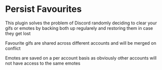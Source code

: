 # Persist Favourites

This plugin solves the problem of Discord randomly deciding to clear your gifs or emotes
by backing both up regularely and restoring them in case they get lost

Favourite gifs are shared across different accounts and will be merged on conflict

Emotes are saved on a per account basis as obviously other accounts will not have access to the same emotes
